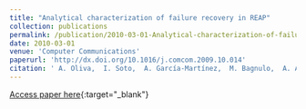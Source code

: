 ```yaml
---
title: "Analytical characterization of failure recovery in REAP"
collection: publications
permalink: /publication/2010-03-01-Analytical-characterization-of-failure-recovery-in-REAP
date: 2010-03-01
venue: 'Computer Communications'
paperurl: 'http://dx.doi.org/10.1016/j.comcom.2009.10.014'
citation: ' A. Oliva,  I. Soto,  A. García-Martínez,  M. Bagnulo,  A. Azcorra, &quot;Analytical characterization of failure recovery in REAP.&quot; Computer Communications, 2010.'
---
```

[Access paper here](http://dx.doi.org/10.1016/j.comcom.2009.10.014){:target="_blank"}
